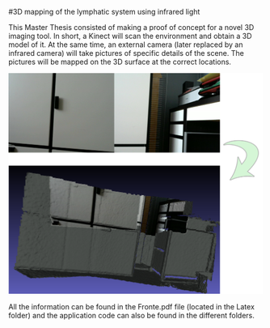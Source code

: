 #3D mapping of the lymphatic system using infrared light

This Master Thesis consisted of making a proof of concept for a novel 3D imaging tool. In short, a Kinect will scan the environment and obtain a 3D model of it. At the same time, an external camera (later replaced by an infrared camera) will take pictures of specific details of the scene. The pictures will be mapped on the 3D surface at the correct locations. 

![Image of Yaktocat](/Latex/images/result3.png)

All the information can be found in the Fronte.pdf file (located in the Latex folder) and the application code can also be found in the different folders.
